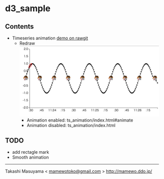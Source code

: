 d3_sample
=========

Contents
--------

* Timeseries animation [demo on rawgit](https://rawgit.com/mamewotoko/d3_sample/master/ts_animation/index.html#animate)
    * Redraw ![ts animation screenshot](img/ts_animation.png)
       * Animation enabled: ts_animation/index.html#animate
       * Animation disabled: ts_animation/index.html

TODO
----
* add rectagle mark
* Smooth animation

----
Takashi Masuyama < mamewotoko@gmail.com >
http://mamewo.ddo.jp/
